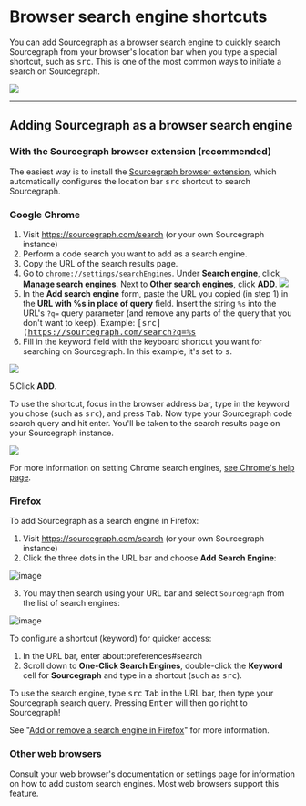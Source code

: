 # Browser search engine shortcuts

You can add Sourcegraph as a browser search engine to quickly search Sourcegraph from your browser's location bar when you type a special shortcut, such as <kbd>src</kbd>. This is one of the most common ways to initiate a search on Sourcegraph.

![](https://sourcegraphstatic.com/SearchShortcut2.gif)

---

## Adding Sourcegraph as a browser search engine

### With the Sourcegraph browser extension (recommended)

The easiest way is to install the [Sourcegraph browser extension](../quickstart.md), which automatically configures the location bar <kbd>src</kbd> shortcut to search Sourcegraph.

### Google Chrome

1. Visit https://sourcegraph.com/search (or your own Sourcegraph instance)
2. Perform a code search you want to add as a search engine.
3. Copy the URL of the search results page.
4. Go to [`chrome://settings/searchEngines`](chrome://settings/searchEngines). Under **Search engine**, click **Manage search engines**. Next to **Other search engines**, click **ADD**.
![](../../img/AddButton.png)
1. In the **Add search engine** form, paste the URL you copied (in step 1) in the **URL with %s in place of query** field. Insert the string `%s` into the URL's `?q=` query parameter (and remove any parts of the query that you don't want to keep). Example: <kbd>[src](https://sourcegraph.com/search?q=%s</kbd> 
1. Fill in the keyword field with the keyboard shortcut you want for searching on Sourcegraph. In this example, it's set to <kbd>s</kbd>.

![](../../img/Replace.png)

5.Click **ADD**.

To use the shortcut, focus in the browser address bar, type in the keyword you chose (such as <kbd>src</kbd>), and press <kbd>Tab</kbd>. Now type your Sourcegraph code search query and hit enter. You'll be taken to the search results page on your Sourcegraph instance.

![](../../img/KeyboardShortcut.png)

For more information on setting Chrome search engines, [see Chrome's help page](https://support.google.com/chrome/answer/95426?co=GENIE.Platform%3DDesktop&hl=en).

### Firefox

To add Sourcegraph as a search engine in Firefox:

1. Visit https://sourcegraph.com/search (or your own Sourcegraph instance)
2. Click the three dots in the URL bar and choose **Add Search Engine**:

![image](https://user-images.githubusercontent.com/3173176/84444295-4e2b8180-abf6-11ea-8f96-61312ab40278.png)

3. You may then search using your URL bar and select `Sourcegraph` from the list of search engines:

![image](https://user-images.githubusercontent.com/3173176/84446118-b4fe6a00-abf9-11ea-9627-7ffc16abafca.png)

To configure a shortcut (keyword) for quicker access:

1. In the URL bar, enter about:preferences#search
1. Scroll down to **One-Click Search Engines**, double-click the **Keyword** cell for **Sourcegraph** and type in a shortcut (such as <kbd>src</kbd>).

To use the search engine, type <kbd>src</kbd> <kbd>Tab</kbd> in the URL bar, then type your Sourcegraph search query. Pressing <kbd>Enter</kbd> will then go right to Sourcegraph!

See "[Add or remove a search engine in Firefox](https://support.mozilla.org/en-US/kb/add-or-remove-search-engine-firefox)" for more information.

### Other web browsers

Consult your web browser's documentation or settings page for information on how to add custom search engines. Most web browsers support this feature.
